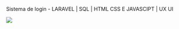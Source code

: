 Sistema de login - LARAVEL | SQL | HTML CSS E JAVASCIPT | UX UI

<img src="https://github.com/user-attachments/assets/bb24e01b-8d60-4f12-8269-3e3e0c737ede">
